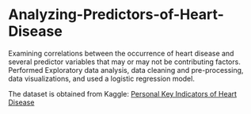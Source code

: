 # Analyzing-Predictors-of-Heart-Disease
Examining correlations between the occurrence of heart disease and several predictor variables that may or may not be contributing factors. 
Performed Exploratory data analysis, data cleaning and pre-processing, data visualizations, and used a logistic regression model.

The dataset is obtained from Kaggle: [Personal Key Indicators of Heart Disease](https://www.kaggle.com/datasets/kamilpytlak/personal-key-indicators-of-heart-disease)
